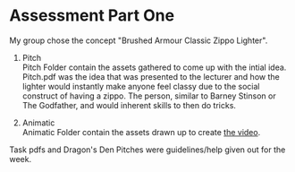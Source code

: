# Assessment Part One

My group chose the concept "Brushed Armour Classic Zippo Lighter".
1. Pitch\
Pitch Folder contain the assets gathered to come up with the intial idea.\
Pitch.pdf was the idea that was presented to the lecturer and how the lighter would instantly make anyone feel classy due to the social construct of having a zippo. The person, similar to Barney Stinson or The Godfather, and would inherent skills to then do tricks.

2. Animatic\
Animatic Folder contain the assets drawn up to create [the video](https://vimeo.com/226048067).

Task pdfs and Dragon's Den Pitches were guidelines/help given out for the week.
